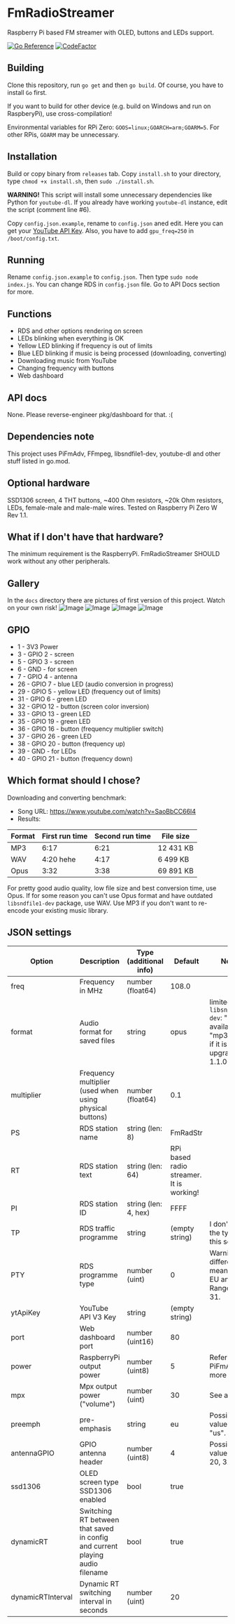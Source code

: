 # FmRadioStreamer

Raspberry Pi based FM streamer with OLED, buttons and LEDs support.

[![Go Reference](https://pkg.go.dev/badge/github.com/MrBoombastic/FmRadioStreamer.svg)](https://pkg.go.dev/github.com/MrBoombastic/FmRadioStreamer)
[![CodeFactor](https://www.codefactor.io/repository/github/mrboombastic/fmradiostreamer/badge)](https://www.codefactor.io/repository/github/mrboombastic/fmradiostreamer)

## Building

Clone this repository, run `go get` and then `go build`. Of course, you have to install `Go` first.

If you want to build for other device (e.g. build on Windows and run on RaspberyPi), use cross-compilation!

Environmental variables for RPi Zero: `GOOS=linux;GOARCH=arm;GOARM=5`. For other RPis, `GOARM` may be unnecessary.

## Installation

Build or copy binary from `releases` tab. Copy `install.sh` to your directory, type `chmod +x install.sh`,
then `sudo ./install.sh`.

**WARNING!** This script will install some unnecessary dependencies like Python for `youtube-dl`. If you already have
working `youtube-dl` instance, edit the script (comment line #6).

Copy `config.json.example`, rename to `config.json` aned edit. Here you can get
your [YouTube API Key](https://developers.google.com/youtube/v3/getting-started). Also, you have to add `gpu_freq=250`
in `/boot/config.txt`.

## Running

Rename `config.json.example` to `config.json`. Then type `sudo node index.js`. You can change RDS in `config.json` file.
Go to API Docs section for more.

## Functions

- RDS and other options rendering on screen
- LEDs blinking when everything is OK
- Yellow LED blinking if frequency is out of limits
- Blue LED blinking if music is being processed (downloading, converting)
- Downloading music from YouTube
- Changing frequency with buttons
- Web dashboard

## API docs

None. Please reverse-engineer pkg/dashboard for that. :(

## Dependencies note

This project uses PiFmAdv, FFmpeg, libsndfile1-dev, youtube-dl and other stuff listed in go.mod.

## Optional hardware

SSD1306 screen, 4 THT buttons, ~400 Ohm resistors, ~20k Ohm resistors, LEDs, female-male and male-male wires. Tested on
Raspberry Pi Zero W Rev 1.1.

## What if I don't have that hardware?

The minimum requirement is the RaspberryPi. FmRadioStreamer SHOULD work without any other peripherals.

## Gallery

In the `docs` directory there are pictures of first version of this project. Watch on your own risk!
![Image](docs/hwv2rev2_1.jpg?raw=true "Image")
![Image](docs/hwv2rev2_2.jpg?raw=true "Image")
![Image](docs/dashboard.png?raw=true "Dashboard screenshot")
![Image](docs/sdrsharp.png?raw=true "SDR# screenshot")

## GPIO

- 1 - 3V3 Power
- 3 - GPIO 2 - screen
- 5 - GPIO 3 - screen
- 6 - GND - for screen
- 7 - GPIO 4 - antenna
- 26 - GPIO 7 - blue LED (audio conversion in progress)
- 29 - GPIO 5 - yellow LED (frequency out of limits)
- 31 - GPIO 6 - green LED
- 32 - GPIO 12 - button (screen color inversion)
- 33 - GPIO 13 - green LED
- 35 - GPIO 19 - green LED
- 36 - GPIO 16 - button (frequency multiplier switch)
- 37 - GPIO 26 - green LED
- 38 - GPIO 20 - button (frequency up)
- 39 - GND - for LEDs
- 40 - GPIO 21 - button (frequency down)

## Which format should I chose?

Downloading and converting benchmark:

- Song URL: https://www.youtube.com/watch?v=SaoBbCC66I4
- Results:

| Format | First run time | Second run time | File size |
|--------|----------------|-----------------|-----------|
| MP3    | 6:17           | 6:21            | 12 431 KB |
| WAV    | 4:20  hehe     | 4:17            | 6 499 KB  |
| Opus   | 3:32           | 3:38            | 69 891 KB |

For pretty good audio quality, low file size and best conversion time, use Opus. If for
some reason you can't use Opus format and have outdated `libsndfile1-dev` package, use WAV.
Use MP3 if you don't want to re-encode your existing music library.

## JSON settings

| Option            | Description                                                                  | Type (additional info) | Default                                  | Notes                                                                                 |
|-------------------|------------------------------------------------------------------------------|------------------------|------------------------------------------|---------------------------------------------------------------------------------------|
| freq              | Frequency in MHz                                                             | number (float64)       | 108.0                                    |                                                                                       |
| format            | Audio format for saved files                                                 | string                 | opus                                     | limited to `libsndfile1-dev`: "wav" available, "mp3" only if it is upgraded to 1.1.0+ |                       | 
| multiplier        | Frequency multiplier (used when using physical buttons)                      | number (float64)       | 0.1                                      |                                                                                       |
| PS                | RDS station name                                                             | string (len: 8)        | FmRadStr                                 |                                                                                       |
| RT                | RDS station text                                                             | string (len: 64)       | RPi based radio streamer. It is working! |                                                                                       |
| PI                | RDS station ID                                                               | string (len: 4, hex)   | FFFF                                     |                                                                                       |
| TP                | RDS traffic programme                                                        | string                 | (empty string)                           | I don't know the type of this setting.                                                |
| PTY               | RDS programme type                                                           | number (uint)          | 0                                        | Warning: different meaning in EU and US! Range: 0-31.                                 |
| ytApiKey          | YouTube API V3 Key                                                           | string                 | (empty string)                           |                                                                                       |
| port              | Web dashboard port                                                           | number (uint16)        | 80                                       |                                                                                       |
| power             | RaspberryPi output power                                                     | number (uint8)         | 5                                        | Refer to PiFmAdv for more info.                                                       |
| mpx               | Mpx output power ("volume")                                                  | number (uint)          | 30                                       | See above.                                                                            |
| preemph           | pre-emphasis                                                                 | string                 | eu                                       | Possible values: "eu", "us".                                                          |
| antennaGPIO       | GPIO antenna header                                                          | number (uint8)         | 4                                        | Possible values: 4, 20, 32, 34                                                        |
| ssd1306           | OLED screen type SSD1306 enabled                                             | bool                   | true                                     |                                                                                       |
| dynamicRT         | Switching RT between that saved in config and current playing audio filename | bool                   | true                                     |                                                                                       |
| dynamicRTInterval | Dynamic RT switching interval in seconds                                     | number (uint)          | 20                                       |                                                                                       | 





